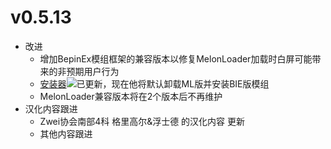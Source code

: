 # v0.5.13
- 改进
  - 增加BepinEx模组框架的兼容版本以修复MelonLoader加载时白屏可能带来的非预期用户行为
  - [安装器![](https://img.shields.io/github/release/LocalizeLimbusCompany/LLC_MOD_Toolbox.svg?label=版本)](https://github.com/LocalizeLimbusCompany/LLC_MOD_Toolbox)已更新，现在他将默认卸载ML版并安装BIE版模组
  - MelonLoader兼容版本将在2个版本后不再维护
- 汉化内容跟进
  - Zwei协会南部4科 格里高尔&浮士德 的汉化内容 更新
  - 其他内容跟进